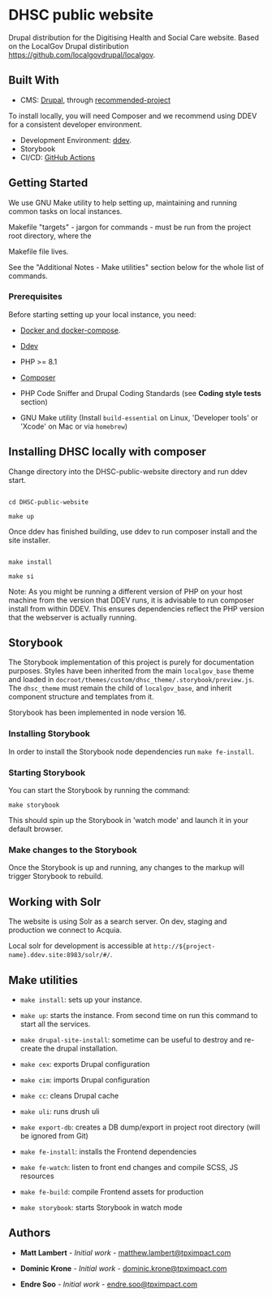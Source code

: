 # DHSC public website


Drupal distribution for the Digitising Health and Social Care website. Based on the LocalGov Drupal distiribution https://github.com/localgovdrupal/localgov.


## Built With



* CMS: [Drupal](http://www.drupal.org), through [recommended-project](https://github.com/drupal/recommended-project)


To install locally, you will need Composer and we recommend using DDEV for a consistent developer environment.


* Development Environment: [ddev](https://ddev.readthedocs.io/en/stable/).
* Storybook
* CI/CD: [GitHub Actions](https://github.com/features/actions)


## Getting Started



We use GNU Make utility to help setting up, maintaining and running common tasks on local instances.

Makefile "targets" - jargon for commands - must be run from the project root directory, where the

Makefile file lives.


See the "Additional Notes - Make utilities" section below for the whole list of commands.


### Prerequisites


Before starting setting up your local instance, you need:



* [Docker and docker-compose](https://www.docker.com/community-edition).

* [Ddev](https://ddev.readthedocs.io/en/stable/#installation)

* PHP >= 8.1

* [Composer](https://getcomposer.org/download/)

* PHP Code Sniffer and Drupal Coding Standards (see **Coding style tests** section)

* GNU Make utility (Install `build-essential` on Linux, 'Developer tools' or 'Xcode' on Mac or via `homebrew`)





## Installing DHSC locally with composer



Change directory into the DHSC-public-website directory and run ddev start.



```

cd DHSC-public-website

make up

```



Once ddev has finished building, use ddev to run composer install and the site installer.



```

make install

make si

```



Note: As you might be running a different version of PHP on your host machine from the version that DDEV runs, it is advisable to run composer install from within DDEV. This ensures dependencies reflect the PHP version that the webserver is actually running.


## Storybook
The Storybook implementation of this project is purely for documentation purposes. Styles have been inherited from the main `localgov_base` theme and loaded in `docroot/themes/custom/dhsc_theme/.storybook/preview.js`. The `dhsc_theme` must remain the child of `localgov_base`, and inherit component structure and templates from it.

Storybook has been implemented in node version 16.
### Installing Storybook

In order to install the Storybook node dependencies run `make fe-install`.

### Starting Storybook
You can start the Storybook by running the command:

`make storybook`

This should spin up the Storybook in 'watch mode' and launch it in your default browser.

### Make changes to the Storybook

Once the Storybook is up and running, any changes to the markup will trigger Storybook to rebuild.

## Working with Solr

The website is using Solr as a search server. On dev, staging and production we connect to Acquia.

Local solr for development is accessible at `http://${project-name}.ddev.site:8983/solr/#/`.

## Make utilities



*  `make install`: sets up your instance.

*  `make up`: starts the instance. From second time on run this command to start all the services.

*  `make drupal-site-install`: sometime can be useful to destroy and re-create the drupal installation.

*  `make cex`: exports Drupal configuration

*  `make cim`: imports Drupal configuration

*  `make cc`: cleans Drupal cache

*  `make uli`: runs drush uli

*  `make export-db`: creates a DB dump/export in project root directory (will be ignored from Git)

*  `make fe-install`: installs the Frontend dependencies

*  `make fe-watch`: listen to front end changes and compile SCSS, JS resources

*  `make fe-build`: compile Frontend assets for production

*  `make storybook`: starts Storybook in watch mode


## Authors



*  **Matt Lambert** - *Initial work* - [matthew.lambert@tpximpact.com](mailto:matthew.lambert@tpximpact.com)

*  **Dominic Krone** - *Initial work* - [dominic.krone@tpximpact.com](mailto:dominic.krone@tpximpact.com)

*  **Endre Soo** - *Initial work* - [endre.soo@tpximpact.com](mailto:endre.soo@tpximpact.com)

